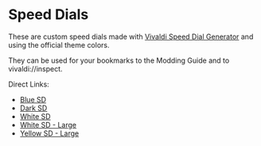# Speed Dials

  These are custom speed dials made with [Vivaldi Speed Dial Generator](https://vivaldi-thumbnails.netlify.app/)
  and using the official theme colors.

  They can be used for your bookmarks to the Modding Guide and to vivaldi://inspect.

Direct Links:
 - [Blue SD](sd-blue.png)
 - [Dark SD](sd-dark.png)
 - [White SD](sd-white-small.png)
 - [White SD - Large](sd-white.png)
 - [Yellow SD - Large](sd-yellow.png)
